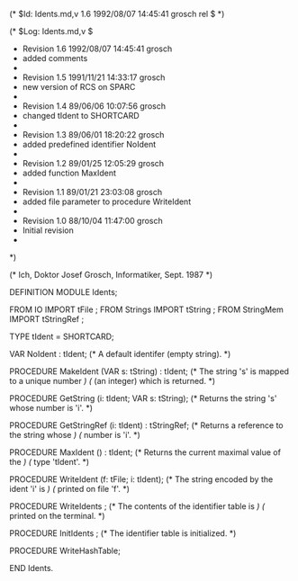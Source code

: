 (* $Id: Idents.md,v 1.6 1992/08/07 14:45:41 grosch rel $ *)

(* $Log: Idents.md,v $
 * Revision 1.6  1992/08/07  14:45:41  grosch
 * added comments
 *
 * Revision 1.5  1991/11/21  14:33:17  grosch
 * new version of RCS on SPARC
 *
 * Revision 1.4  89/06/06  10:07:56  grosch
 * changed tIdent to SHORTCARD
 * 
 * Revision 1.3  89/06/01  18:20:22  grosch
 * added predefined identifier NoIdent
 * 
 * Revision 1.2  89/01/25  12:05:29  grosch
 * added function MaxIdent
 * 
 * Revision 1.1  89/01/21  23:03:08  grosch
 * added file parameter to procedure WriteIdent
 * 
 * Revision 1.0  88/10/04  11:47:00  grosch
 * Initial revision
 * 
 *)

(* Ich, Doktor Josef Grosch, Informatiker, Sept. 1987 *)

DEFINITION MODULE Idents;

FROM IO		IMPORT tFile		;
FROM Strings	IMPORT tString		;
FROM StringMem	IMPORT tStringRef	;

TYPE	  tIdent	= SHORTCARD;

VAR	  NoIdent	: tIdent;
			(* A default identifer (empty string).		*)

PROCEDURE MakeIdent	(VAR s: tString)		: tIdent;
			(* The string 's' is mapped to a unique number	*)
			(* (an integer) which is returned.		*)

PROCEDURE GetString	(i: tIdent; VAR s: tString);
			(* Returns the string 's' whose number is 'i'.	*)

PROCEDURE GetStringRef	(i: tIdent)			: tStringRef;
			(* Returns a reference to the string whose	*)
			(* number is 'i'.				*)

PROCEDURE MaxIdent	()				: tIdent;
			(* Returns the current maximal value of the	*)
			(* type 'tIdent'.				*)

PROCEDURE WriteIdent	(f: tFile; i: tIdent);
			(* The string encoded by the ident 'i' is	*)
			(* printed on file 'f'.				*)

PROCEDURE WriteIdents	;
			(* The contents of the identifier table is	*)
			(* printed on the terminal.			*)

PROCEDURE InitIdents	;
			(* The identifier table	is initialized.		*)

PROCEDURE WriteHashTable;

END Idents.
